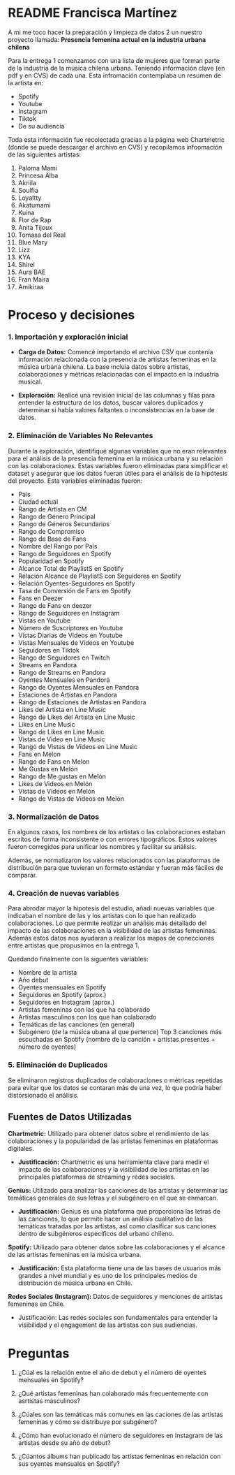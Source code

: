 # README Francisca Martínez

A mi me toco hacer la preparación y limpieza de datos 2 un nuestro proyecto llamada: **Presencia femenina actual en la industria urbana chilena**

Para la entrega 1 comenzamos con una lista de mujeres que forman parte de la industria de la música chilena urbana. Teniendo información clave (en pdf y en CVS) de cada una. Esta infromación contemplaba un resumen de la artista en:

- Spotify
- Youtube
- Instagram
- Tiktok
- De su audiencia

Toda esta información fue recolectada gracias a la página web Chartmetric (donde se puede descargar el archivo en CVS) y recopilamos infoomación de las siguientes artistas:

1. Paloma Mami
2. Princesa Alba
3. Akriila
4. Soulfia
5. Loyaltty
6. Akatumami
7. Kuina
8. Flor de Rap
9. Anita Tijoux
10. Tomasa del Real
11. Blue Mary
12. Lizz
13. KYA
14. Shirel
15. Aura BAE
16. Fran Maira
17. Amikiraa

# Proceso y decisiones

### 1. Importación y exploración inicial

- **Carga de Datos:** Comencé importando el archivo CSV que contenía información relacionada con la presencia de artistas femeninas en la música urbana chilena. La base incluía datos sobre artistas, colaboraciones y métricas relacionadas con el impacto en la industria musical.

- **Exploración:** Realicé una revisión inicial de las columnas y filas para entender la estructura de los datos, buscar valores duplicados y determinar si había valores faltantes o inconsistencias en la base de datos.

### 2. Eliminación de Variables No Relevantes

Durante la exploración, identifiqué algunas variables que no eran relevantes para el análisis de la presencia femenina en la música urbana y su relación con las colaboraciones. Estas variables fueron eliminadas para simplificar el dataset y asegurar que los datos fueran útiles para el análisis de la hipótesis del proyecto. Esta variables eliminadas fueron:

- País
- Ciudad actual
- Rango de Artista en CM
- Rango de Género Principal
- Rango de Géneros Secundarios
- Rango de Compromiso
- Rango de Base de Fans
- Nombre del Rango por País
- Rango de Seguidores en Spotify
- Popularidad en Spotify
- Alcance Total de PlaylistS en Spotify
- Relación Alcance de PlaylistS con Seguidores en Spotify
- Relación Oyentes-Seguidores en Spotify
- Tasa de Conversión de Fans en Spotify
- Fans en Deezer
- Rango de Fans en deezer
- Rango de Seguidores en Instagram
- Vistas en Youtube
- Número de Suscriptores en Youtube
- Vistas Diarias de Videos en Youtube
- Vistas Mensuales de Videos en Youtube
- Seguidores en Tiktok
- Rango de Seguidores en Twitch
- Streams en Pandora
- Rango de Streams en Pandora
- Oyentes Mensuales en Pandora
- Rango de Oyentes Mensuales en Pandora
- Estaciones de Artistas en Pandora
- Rango de Estaciones de Artistas en Pandora
- Likes del Artista en Line Music
- Rango de Likes del Artista en Line Music
- Likes en Line Music
- Rango de Likes en Line Music
- Vistas de Video en Line Music
- Rango de Vistas de Videos en Line Music
- Fans en Melon
- Rango de Fans en Melon
- Me Gustas en Melón
- Rango de Me gustas en Melón
- Likes de Videos en Melón
- Vistas de Videos en Melón
- Rango de Vistas de Videos en Melón

### 3. Normalización de Datos

En algunos casos, los nombres de los artistas o las colaboraciones estaban escritos de forma inconsistente o con errores tipográficos. Estos valores fueron corregidos para unificar los nombres y facilitar su análisis.

Además, se normalizaron los valores relacionados con las plataformas de distribución para que tuvieran un formato estándar y fueran más fáciles de comparar.

### 4. Creación de nuevas variables

Para abrodar mayor la hipotesis del estudio, añadi nuevas variables que indicaban el nombre de las y los artistas con lo que han realizado colaboraciones. Lo que permite realizar un análisis más detallado del impacto de las colaboraciones en la visibilidad de las artistas femeninas. Además estos datos nos ayudaran a realizar los mapas de conecciones entre artistas que propusimos en la entrega 1. 

Quedando finalmente con la siguentes variables:

- Nombre de la artista
- Año debut
- Oyentes mensuales en Spotify
- Seguidores en Spotify (aprox.)
- Seguidores en Instagram (aprox.)
- Artistas femeninas con las que ha colaborado
- Artistas masculinos con los que han colaborado
- Temáticas de las canciones (en general)
- Subgénero (de la música ubana al que pertence)
Top 3 canciones más escuchadas en Spotify (nombre de la canción + artistas presentes + número de oyentes)

### 5. Eliminación de Duplicados
Se eliminaron registros duplicados de colaboraciones o métricas repetidas para evitar que los datos se contaran más de una vez, lo que podría haber distorsionado el análisis.

## Fuentes de Datos Utilizadas

**Chartmetric:** Utilizado para obtener datos sobre el rendimiento de las colaboraciones y la popularidad de las artistas femeninas en plataformas digitales.

- **Justificación:** Chartmetric es una herramienta clave para medir el impacto de las colaboraciones y la visibilidad de los artistas en las principales plataformas de streaming y redes sociales.

**Genius:** Utilizado para analizar las canciones de las artistas y determinar las temáticas generales de sus letras y el subgénero en el que se enmarcan.

- **Justificación:** Genius es una plataforma que proporciona las letras de las canciones, lo que permite hacer un análisis cualitativo de las temáticas tratadas por las artistas, así como clasificar sus canciones dentro de subgéneros específicos del urbano chileno.

**Spotify:** Utilizado para obtener datos sobre las colaboraciones y el alcance de las artistas femeninas en la música urbana.

- **Justificación:** Esta plataforma tiene una de las bases de usuarios más grandes a nivel mundial y es uno de los principales medios de distribución de música urbana en Chile.

**Redes Sociales (Instagram):** Datos de seguidores y menciones de artistas femeninas en Chile.

- Justificación: Las redes sociales son fundamentales para entender la visibilidad y el engagement de las artistas con sus audiencias.

# Preguntas

1. ¿Cúal es la relación entre el año de debut y el número de oyentes mensuales en Spotify?

2. ¿Qué artistas femeninas han colaborado más frecuentemente con asrtistas masculinos?

3. ¿Cúales son las temáticas más comunes en las caciones de las artistas femeninas y cómo se distribuye por subgénero?

4. ¿Cómo han evolucionado el número de seguidores en Instagram de las artistas desde su año de debut?

5. ¿Cúantos álbums han publicado las artistas femeninas en relación con sus oyentes mensuales en Spotify?

